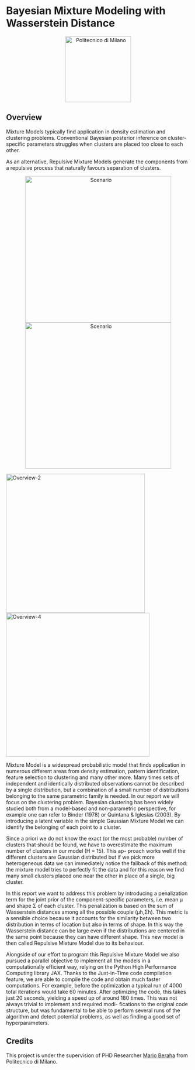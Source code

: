 # Bayesian Mixture Modeling with Wasserstein Distance

<p align="center">
    <img src="https://i.imgur.com/mPb3Qbd.gif" width="180" alt="Politecnico di Milano"/>
</p>

## Overview

Mixture Models typically find application in density estimation and clustering problems.
Conventional Bayesian posterior inference on cluster-specific parameters struggles when clusters are placed too close to each other.

As an alternative, Repulsive Mixture Models generate the components from a repulsive process that naturally favours separation of clusters.

<p align="center">
    <img src="https://user-images.githubusercontent.com/91596609/154936048-3440ad25-d609-4dee-b460-a3bbd28d3262.png" width="400" alt="Scenario"/>
    <img src="https://user-images.githubusercontent.com/91596609/154936064-91982abe-a572-495d-8c5e-f772376e78e8.png" width="400" alt="Scenario"/>
</p>
<img width="380" alt="Overview-2" src="https://user-images.githubusercontent.com/91596609/154936048-3440ad25-d609-4dee-b460-a3bbd28d3262.png">
<img width="393" alt="Overview-4" src="https://user-images.githubusercontent.com/91596609/154936064-91982abe-a572-495d-8c5e-f772376e78e8.png">

Mixture Model is a widespread probabilistic model that finds application in numerous different areas from density estimation, pattern identification, feature selection to clustering and many other more. Many times sets of independent and identically distributed observations cannot be described by a single distribution, but a combination of a small number of distributions belonging to the same parametric family is needed. In our report we will focus on the clustering problem. Bayesian clustering has been widely studied both from a model-based and non-parametric perspective, for example one can refer to Binder (1978) or Quintana & Iglesias (2003). By introducing a latent variable in the simple Gaussian Mixture Model we can identify the belonging of each point to a cluster.

Since a priori we do not know the exact (or the most probable) number of clusters that should be found, we have to overestimate the maximum number of clusters in our model (H = 15). This ap- proach works well if the different clusters are Gaussian distributed but if we pick more heterogeneous data we can immediately notice the fallback of this method: the mixture model tries to perfectly fit the data and for this reason we find many small clusters placed one near the other in place of a single, big cluster.

In this report we want to address this problem by introducing a penalization term for the joint prior of the component-specific parameters, i.e. mean μ and shape Σ of each cluster. This penalization is based on the sum of Wasserstein distances among all the possible couple (μh,Σh). 
This metric is a sensible choice because it accounts for the similarity between two distribution in terms of location but also in terms of shape. In this way the Wasserstein distance can be large even if the distributions are centered in the same point because they can have different shape. This new model is then called Repulsive Mixture Model due to its behaviour.

Alongside of our effort to program this Repulsive Mixture Model we also pursued a parallel objective to implement all the models in a computationally efficient way, relying on the Python High Performance Computing library JAX. Thanks to the Just-in-Time code compilation feature, we are able to compile the code and obtain much faster computations. For example, before the optimization a typical run of 4000 total iterations would take 60 minutes. 
After optimizing the code, this takes just 20 seconds, yielding a speed up of around 180 times. This was not always trivial to implement and required modi- fications to the original code structure, but was fundamental to be able to perform several runs of the algorithm and detect potential problems, as well as finding a good set of hyperparameters.


## Credits

This project is under the supervision of PHD Researcher <a href="https://github.com/mberaha">Mario Beraha</a> from Politecnico di Milano. 


